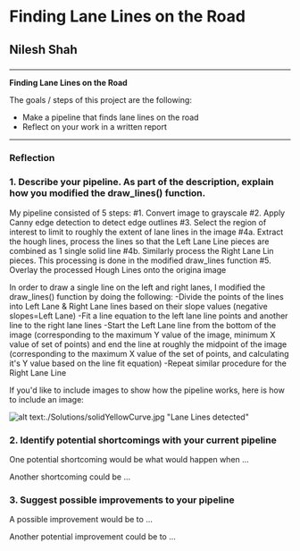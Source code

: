 # **Finding Lane Lines on the Road** 

## Nilesh Shah

### 

---

**Finding Lane Lines on the Road**

The goals / steps of this project are the following:
* Make a pipeline that finds lane lines on the road
* Reflect on your work in a written report


[//]: # (Image References)

[image1]: ./examples/grayscale.jpg "Grayscale"

---

### Reflection

### 1. Describe your pipeline. As part of the description, explain how you modified the draw_lines() function.

My pipeline consisted of 5 steps: 
#1. Convert image to grayscale
#2. Apply Canny edge detection to detect edge outlines
#3. Select the region of interest to limit to roughly the extent of lane lines in the image
#4a. Extract the hough lines, process the lines so that the Left Lane Line pieces are combined as 1 single solid line
#4b. Similarly process the Right Lane Lin pieces. This processing is done in the modified draw_lines function
#5. Overlay the processed Hough Lines onto the origina image

In order to draw a single line on the left and right lanes, I modified the draw_lines() function by doing the following:
-Divide the points of the lines into Left Lane & Right Lane lines based on their slope values (negative slopes=Left Lane)
-Fit a line equation to the left lane line points and another line to the right lane lines
-Start the Left Lane line from the bottom of the image (corresponding to the maximum Y value of the image, minimum X value of set of points) and end the line at roughly the midpoint of the image (corresponding to the maximum X value of the set of points, and calculating it's Y value based on the line fit equation)
-Repeat similar procedure for the Right Lane Line


If you'd like to include images to show how the pipeline works, here is how to include an image: 

![alt text][image1]:./Solutions/solidYellowCurve.jpg "Lane Lines detected"


### 2. Identify potential shortcomings with your current pipeline


One potential shortcoming would be what would happen when ... 

Another shortcoming could be ...


### 3. Suggest possible improvements to your pipeline

A possible improvement would be to ...

Another potential improvement could be to ...
